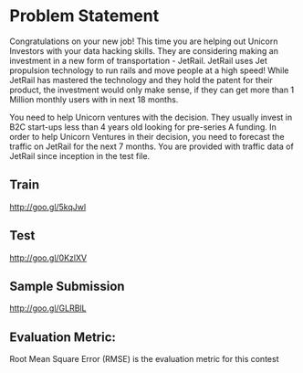 # Problem Statement
Congratulations on your new job! This time you are helping out Unicorn Investors with your data hacking skills. They are considering making an investment in a new form of transportation - JetRail. JetRail uses Jet propulsion technology to run rails and move people at a high speed! While JetRail has mastered the technology and they hold the patent for their product, the investment would only make sense, if they can get more than 1 Million monthly users with in next 18 months.
 
You need to help Unicorn ventures with the decision. They usually invest in B2C start-ups less than 4 years old looking for pre-series A funding. In order to help Unicorn Ventures in their decision, you need to forecast the traffic on JetRail for the next 7 months. You are provided with traffic data of JetRail since inception in the test file.

## Train
http://goo.gl/5kqJwl

## Test
http://goo.gl/0KzlXV

## Sample Submission
http://goo.gl/GLRBlL

## Evaluation Metric:

Root Mean Square Error (RMSE) is the evaluation metric for this contest

